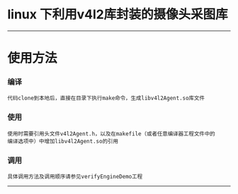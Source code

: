 linux 下利用v4l2库封装的摄像头采图库
========================================
****
# 使用方法
### 编译
    代码clone到本地后，直接在目录下执行make命令，生成libv4l2Agent.so库文件
### 使用
    使用时需要引用头文件v4l2Agent.h，以及在makefile（或者任意编译器工程文件中的
    编译选项中）中增加libv4l2Agent.so的引用
### 调用
    具体调用方法及调用顺序请参见verifyEngineDemo工程
****
